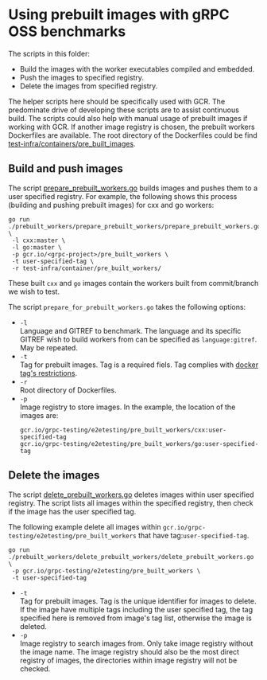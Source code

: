 # Using prebuilt images with gRPC OSS benchmarks

The scripts in this folder:
* Build the images with the worker executables compiled and embedded.
* Push the images to specified registry.
* Delete the images from specified registry.

The helper scripts here should be specifically used with GCR. The predominate drive of developing these
scripts are to assist continuous build. The scripts could also help with manual usage
of prebuilt images if working with GCR. If another image registry is chosen, the prebuilt workers Dockerfiles are available. The root directory of the Dockerfiles could be find [test-infra/containers/pre_built_images](test-infra/containers/pre_built_images).

## Build and push images

The script [prepare_prebuilt_workers.go](pre_built_workers/prepare_prebuilt_workers.go) 
builds images and pushes them to a user specified registry. For example, the following shows this process (building and pushing prebuilt images) for cxx and go workers:
```
go run ./prebuilt_workers/prepare_prebuilt_workers/prepare_prebuilt_workers.go \
 -l cxx:master \
 -l go:master \
 -p gcr.io/<grpc-project>/pre_built_workers \
 -t user-specified-tag \
 -r test-infra/container/pre_built_workers/
```

These built `cxx` and `go` images contain the workers built from commit/branch we wish 
to test. 

The script `prepare_for_prebuilt_workers.go` takes the following options:
* `-l `<br> Language and GITREF to benchmark. The language and its specific 
GITREF wish to build workers from can be specified as `language:gitref`.
May be repeated.
* `-t` <br> Tag for prebuilt images. Tag is a required fiels. Tag complies with 
[docker tag's restrictions](https://docs.docker.com/engine/reference/commandline/tag/#extended-description). 
* `-r` <br> Root directory of Dockerfiles.
* `-p` <br> Image registry to store images. In the example, the location of the
images are:
  ```
  gcr.io/grpc-testing/e2etesting/pre_built_workers/cxx:user-specified-tag
  gcr.io/grpc-testing/e2etesting/pre_built_workers/go:user-specified-tag
  ```

## Delete the images

The script [delete_prebuilt_workers.go](prebuilt_workers/delete_prebuilt_workers.go) 
deletes images within user specified registry. The script lists all images
within the specified registry, then check if the image has the user specified 
tag.

The following example delete all images within 
`gcr.io/grpc-testing/e2etesting/pre_built_workers` that have 
tag:`user-specified-tag`.

```
go run ./prebuilt_workers/delete_prebuilt_workers/delete_prebuilt_workers.go \
 -p gcr.io/grpc-testing/e2etesting/pre_built_workers \
 -t user-specified-tag
```

* `-t` <br> Tag for prebuilt images. Tag is the unique identifier for images to 
delete. If the image have multiple tags including the user specified
tag, the tag specified here is removed from image's tag list, otherwise the 
image is deleted.
* `-p` <br> Image registry to search images from. Only take image registry
without the image name. The image registry should also be the most direct 
registry of images, the directories within image registry will not be checked.
